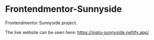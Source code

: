 # Frontendmentor-Sunnyside
Frontendmentor Sunnyside project.

The live website can be seen here: https://matu-sunnyside.netlify.app/
